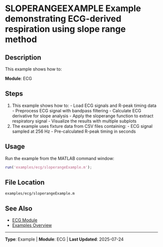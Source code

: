 # SLOPERANGEEXAMPLE Example demonstrating ECG-derived respiration using slope range method

## Description

This example shows how to:

**Module**: ECG

## Steps

1. This example shows how to: - Load ECG signals and R-peak timing data - Preprocess ECG signal with bandpass filtering - Calculate ECG derivative for slope analysis - Apply the sloperange function to extract respiratory signal - Visualize the results with multiple subplots
2. The example uses fixture data from CSV files containing: - ECG signal sampled at 256 Hz - Pre-calculated R-peak timing in seconds

## Usage

Run the example from the MATLAB command window:

```matlab
run('examples/ecg/sloperangeExample.m');
```

## File Location

`examples/ecg/sloperangeExample.m`

## See Also

- [ECG Module](../api/ecg/README.md)
- [Examples Overview](README.md)

---

**Type**: Example | **Module**: ECG | **Last Updated**: 2025-07-24
